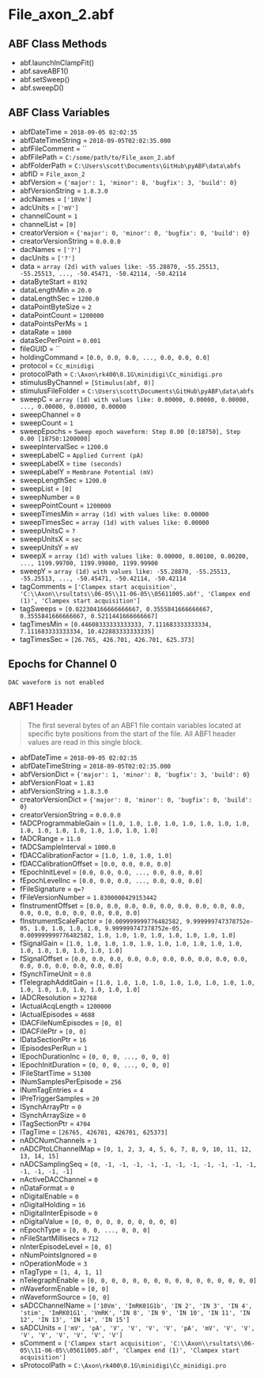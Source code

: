 # File_axon_2.abf

## ABF Class Methods

* abf.launchInClampFit()
* abf.saveABF1()
* abf.setSweep()
* abf.sweepD()

## ABF Class Variables

* abfDateTime = `2018-09-05 02:02:35`
* abfDateTimeString = `2018-09-05T02:02:35.000`
* abfFileComment = ``
* abfFilePath = `C:/some/path/to/File_axon_2.abf`
* abfFolderPath = `C:\Users\scott\Documents\GitHub\pyABF\data\abfs`
* abfID = `File_axon_2`
* abfVersion = `{'major': 1, 'minor': 8, 'bugfix': 3, 'build': 0}`
* abfVersionString = `1.8.3.0`
* adcNames = `['10Vm']`
* adcUnits = `['mV']`
* channelCount = `1`
* channelList = `[0]`
* creatorVersion = `{'major': 0, 'minor': 0, 'bugfix': 0, 'build': 0}`
* creatorVersionString = `0.0.0.0`
* dacNames = `['?']`
* dacUnits = `['?']`
* data = `array (2d) with values like: -55.28870, -55.25513, -55.25513, ..., -50.45471, -50.42114, -50.42114`
* dataByteStart = `8192`
* dataLengthMin = `20.0`
* dataLengthSec = `1200.0`
* dataPointByteSize = `2`
* dataPointCount = `1200000`
* dataPointsPerMs = `1`
* dataRate = `1000`
* dataSecPerPoint = `0.001`
* fileGUID = ``
* holdingCommand = `[0.0, 0.0, 0.0, ..., 0.0, 0.0, 0.0]`
* protocol = `Cc_minidigi`
* protocolPath = `C:\Axon\rk400\0.1G\minidigi\Cc_minidigi.pro`
* stimulusByChannel = `[Stimulus(abf, 0)]`
* stimulusFileFolder = `C:\Users\scott\Documents\GitHub\pyABF\data\abfs`
* sweepC = `array (1d) with values like: 0.00000, 0.00000, 0.00000, ..., 0.00000, 0.00000, 0.00000`
* sweepChannel = `0`
* sweepCount = `1`
* sweepEpochs = `Sweep epoch waveform: Step 0.00 [0:18750], Step 0.00 [18750:1200000]`
* sweepIntervalSec = `1200.0`
* sweepLabelC = `Applied Current (pA)`
* sweepLabelX = `time (seconds)`
* sweepLabelY = `Membrane Potential (mV)`
* sweepLengthSec = `1200.0`
* sweepList = `[0]`
* sweepNumber = `0`
* sweepPointCount = `1200000`
* sweepTimesMin = `array (1d) with values like: 0.00000`
* sweepTimesSec = `array (1d) with values like: 0.00000`
* sweepUnitsC = `?`
* sweepUnitsX = `sec`
* sweepUnitsY = `mV`
* sweepX = `array (1d) with values like: 0.00000, 0.00100, 0.00200, ..., 1199.99700, 1199.99800, 1199.99900`
* sweepY = `array (1d) with values like: -55.28870, -55.25513, -55.25513, ..., -50.45471, -50.42114, -50.42114`
* tagComments = `['Clampex start acquisition', 'C:\\Axon\\rsultats\\06-05\\11-06-05\\05611005.abf', 'Clampex end (1)', 'Clampex start acquisition']`
* tagSweeps = `[0.022304166666666667, 0.3555841666666667, 0.3555841666666667, 0.5211441666666667]`
* tagTimesMin = `[0.44608333333333333, 7.111683333333334, 7.111683333333334, 10.422883333333335]`
* tagTimesSec = `[26.765, 426.701, 426.701, 625.373]`

## Epochs for Channel 0


```
DAC waveform is not enabled
```

## ABF1 Header

> The first several bytes of an ABF1 file contain variables     located at specific byte positions from the start of the file.     All ABF1 header values are read in this single block. 

* abfDateTime = `2018-09-05 02:02:35`
* abfDateTimeString = `2018-09-05T02:02:35.000`
* abfVersionDict = `{'major': 1, 'minor': 8, 'bugfix': 3, 'build': 0}`
* abfVersionFloat = `1.83`
* abfVersionString = `1.8.3.0`
* creatorVersionDict = `{'major': 0, 'minor': 0, 'bugfix': 0, 'build': 0}`
* creatorVersionString = `0.0.0.0`
* fADCProgrammableGain = `[1.0, 1.0, 1.0, 1.0, 1.0, 1.0, 1.0, 1.0, 1.0, 1.0, 1.0, 1.0, 1.0, 1.0, 1.0, 1.0]`
* fADCRange = `11.0`
* fADCSampleInterval = `1000.0`
* fDACCalibrationFactor = `[1.0, 1.0, 1.0, 1.0]`
* fDACCalibrationOffset = `[0.0, 0.0, 0.0, 0.0]`
* fEpochInitLevel = `[0.0, 0.0, 0.0, ..., 0.0, 0.0, 0.0]`
* fEpochLevelInc = `[0.0, 0.0, 0.0, ..., 0.0, 0.0, 0.0]`
* fFileSignature = `q=?`
* fFileVersionNumber = `1.8300000429153442`
* fInstrumentOffset = `[0.0, 0.0, 0.0, 0.0, 0.0, 0.0, 0.0, 0.0, 0.0, 0.0, 0.0, 0.0, 0.0, 0.0, 0.0, 0.0]`
* fInstrumentScaleFactor = `[0.009999999776482582, 9.999999747378752e-05, 1.0, 1.0, 1.0, 1.0, 9.999999747378752e-05, 0.009999999776482582, 1.0, 1.0, 1.0, 1.0, 1.0, 1.0, 1.0, 1.0]`
* fSignalGain = `[1.0, 1.0, 1.0, 1.0, 1.0, 1.0, 1.0, 1.0, 1.0, 1.0, 1.0, 1.0, 1.0, 1.0, 1.0, 1.0]`
* fSignalOffset = `[0.0, 0.0, 0.0, 0.0, 0.0, 0.0, 0.0, 0.0, 0.0, 0.0, 0.0, 0.0, 0.0, 0.0, 0.0, 0.0]`
* fSynchTimeUnit = `0.0`
* fTelegraphAdditGain = `[1.0, 1.0, 1.0, 1.0, 1.0, 1.0, 1.0, 1.0, 1.0, 1.0, 1.0, 1.0, 1.0, 1.0, 1.0, 1.0]`
* lADCResolution = `32768`
* lActualAcqLength = `1200000`
* lActualEpisodes = `4688`
* lDACFileNumEpisodes = `[0, 0]`
* lDACFilePtr = `[0, 0]`
* lDataSectionPtr = `16`
* lEpisodesPerRun = `1`
* lEpochDurationInc = `[0, 0, 0, ..., 0, 0, 0]`
* lEpochInitDuration = `[0, 0, 0, ..., 0, 0, 0]`
* lFileStartTime = `51300`
* lNumSamplesPerEpisode = `256`
* lNumTagEntries = `4`
* lPreTriggerSamples = `20`
* lSynchArrayPtr = `0`
* lSynchArraySize = `0`
* lTagSectionPtr = `4704`
* lTagTime = `[26765, 426701, 426701, 625373]`
* nADCNumChannels = `1`
* nADCPtoLChannelMap = `[0, 1, 2, 3, 4, 5, 6, 7, 8, 9, 10, 11, 12, 13, 14, 15]`
* nADCSamplingSeq = `[0, -1, -1, -1, -1, -1, -1, -1, -1, -1, -1, -1, -1, -1, -1, -1]`
* nActiveDACChannel = `0`
* nDataFormat = `0`
* nDigitalEnable = `0`
* nDigitalHolding = `16`
* nDigitalInterEpisode = `0`
* nDigitalValue = `[0, 0, 0, 0, 0, 0, 0, 0, 0, 0]`
* nEpochType = `[0, 0, 0, ..., 0, 0, 0]`
* nFileStartMillisecs = `712`
* nInterEpisodeLevel = `[0, 0]`
* nNumPointsIgnored = `0`
* nOperationMode = `3`
* nTagType = `[1, 4, 1, 1]`
* nTelegraphEnable = `[0, 0, 0, 0, 0, 0, 0, 0, 0, 0, 0, 0, 0, 0, 0, 0]`
* nWaveformEnable = `[0, 0]`
* nWaveformSource = `[0, 0]`
* sADCChannelName = `['10Vm', 'ImRK01G1b', 'IN 2', 'IN 3', 'IN 4', 'stim', 'ImRK01G1', 'VmRK', 'IN 8', 'IN 9', 'IN 10', 'IN 11', 'IN 12', 'IN 13', 'IN 14', 'IN 15']`
* sADCUnits = `['mV', 'pA', 'V', 'V', 'V', 'V', 'pA', 'mV', 'V', 'V', 'V', 'V', 'V', 'V', 'V', 'V']`
* sComment = `['Clampex start acquisition', 'C:\\Axon\\rsultats\\06-05\\11-06-05\\05611005.abf', 'Clampex end (1)', 'Clampex start acquisition']`
* sProtocolPath = `C:\Axon\rk400\0.1G\minidigi\Cc_minidigi.pro`
